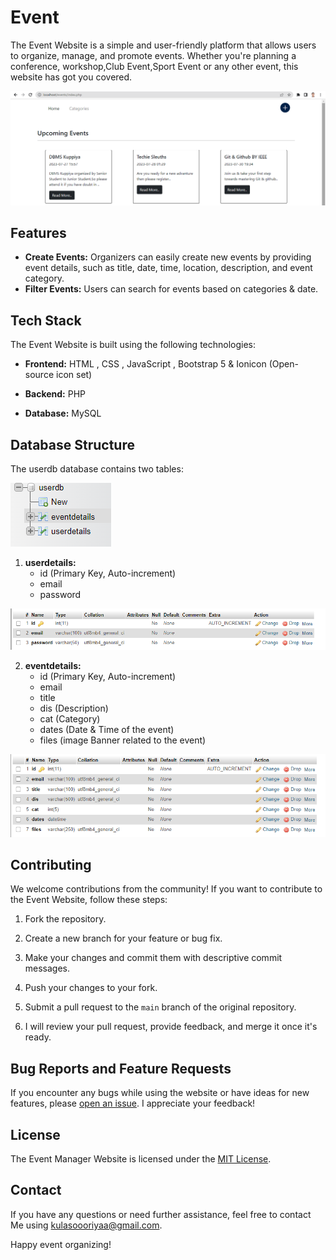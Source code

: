 # Event

The Event Website is a simple and user-friendly platform that allows users to organize, manage, and promote events. Whether you're planning a conference, workshop,Club Event,Sport Event or any other event, this website has got you covered. 

![Event Website](Screenshots/4.png)


## Features

- **Create Events:** Organizers can easily create new events by providing event details, such as title, date, time, location, description, and event category.
- **Filter Events:** Users can search for events based on categories & date.

## Tech Stack

The Event Website is built using the following technologies:

- **Frontend:** HTML , CSS , JavaScript , Bootstrap 5 & Ionicon (Open-source icon set)

- **Backend:** PHP

- **Database:** MySQL

## Database Structure

The userdb database contains two tables:

![Userdb Database image](Screenshots/1.png)

1. **userdetails:**
   - id (Primary Key, Auto-increment)
   - email
   - password

![Userdetails table image](Screenshots/2.png)

2. **eventdetails:**
   - id (Primary Key, Auto-increment)
   - email 
   - title
   - dis (Description)
   - cat (Category)
   - dates (Date & Time of the event)
   - files (image Banner related to the event)

![Eventdetails table image](Screenshots/3.png)

  ## Contributing

We welcome contributions from the community! If you want to contribute to the Event Website, follow these steps:

1. Fork the repository.

2. Create a new branch for your feature or bug fix.

3. Make your changes and commit them with descriptive commit messages.

4. Push your changes to your fork.

5. Submit a pull request to the `main` branch of the original repository.

6. I will review your pull request, provide feedback, and merge it once it's ready.

## Bug Reports and Feature Requests

If you encounter any bugs while using the website or have ideas for new features, please [open an issue](https://github.com/adhishtanaka/event/issues/new). I appreciate your feedback!

## License

The Event Manager Website is licensed under the [MIT License](LICENSE).

## Contact

If you have any questions or need further assistance, feel free to contact Me using kulasoooriyaa@gmail.com.

Happy event organizing!
